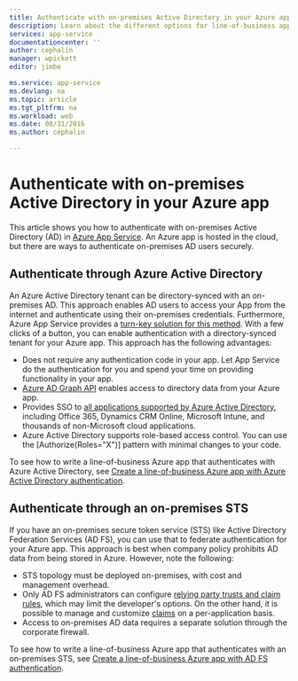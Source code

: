 ```yaml
---
title: Authenticate with on-premises Active Directory in your Azure app | Microsoft Docs
description: Learn about the different options for line-of-business apps in Azure App Service to authenticate with on-premises Active Directory
services: app-service
documentationcenter: ''
author: cephalin
manager: wpickett
editor: jimbe

ms.service: app-service
ms.devlang: na
ms.topic: article
ms.tgt_pltfrm: na
ms.workload: web
ms.date: 08/31/2016
ms.author: cephalin

---
```

# Authenticate with on-premises Active Directory in your Azure app
This article shows you how to authenticate with on-premises Active Directory (AD) in 
[Azure App Service](../app-service/app-service-value-prop-what-is.md). An Azure app is hosted in the cloud, 
but there are ways to authenticate on-premises AD users securely. 

## Authenticate through Azure Active Directory
An Azure Active Directory tenant can be directory-synced with an on-premises AD. This approach enables AD users to
access your App from the internet and authenticate using their on-premises credentials. Furthermore, Azure App 
Service provides a [turn-key solution for this method](../app-service-mobile/app-service-mobile-how-to-configure-active-directory-authentication.md). 
With a few clicks of a button, you can enable authentication with a directory-synced tenant for your Azure app. This
approach has the following advantages:

* Does not require any authentication code in your app. Let App Service do the authentication for you and spend
  your time on providing functionality in your app.
* [Azure AD Graph API](http://msdn.microsoft.com/library/azure/hh974476.aspx) enables access to directory data 
  from your Azure app.
* Provides SSO to [all applications supported by Azure Active Directory](/marketplace/active-directory/), 
  including Office 365, Dynamics CRM Online, Microsoft Intune, and thousands of non-Microsoft cloud applications. 
* Azure Active Directory supports role-based access control. You can use the [Authorize(Roles="X")] pattern 
  with minimal changes to your code.

To see how to write a line-of-business Azure app that authenticates with Azure Active Directory, see 
[Create a line-of-business Azure app with Azure Active Directory authentication](web-sites-dotnet-lob-application-azure-ad.md).

## Authenticate through an on-premises STS
If you have an on-premises secure token service (STS) like Active Directory Federation Services (AD FS), you can 
use that to federate authentication for your Azure app. This approach is best when company policy prohibits AD data 
from being stored in Azure. However, note the following:

* STS topology must be deployed on-premises, with cost and management overhead.
* Only AD FS administrators can configure 
  [relying party trusts and claim rules](http://technet.microsoft.com/library/dd807108.aspx), which may limit
  the developer's options. On the other hand, it is possible to manage and customize
  [claims](http://technet.microsoft.com/library/ee913571.aspx) on a per-application basis.
* Access to on-premises AD data requires a separate solution through the corporate firewall.

To see how to write a line-of-business Azure app that authenticates with an on-premises STS, see 
[Create a line-of-business Azure app with AD FS authentication](web-sites-dotnet-lob-application-adfs.md).


